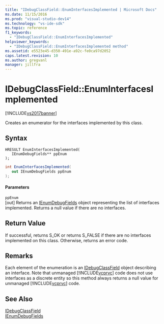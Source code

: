 ```yaml
---
title: "IDebugClassField::EnumInterfacesImplemented | Microsoft Docs"
ms.date: 11/15/2016
ms.prod: "visual-studio-dev14"
ms.technology: "vs-ide-sdk"
ms.topic: reference
f1_keywords: 
  - "IDebugClassField::EnumInterfacesImplemented"
helpviewer_keywords: 
  - "IDebugClassField::EnumInterfacesImplemented method"
ms.assetid: e5523e45-d350-491e-a92c-fe0ca97d2052
caps.latest.revision: 10
ms.author: gregvanl
manager: jillfra
---
```

# IDebugClassField::EnumInterfacesImplemented
[!INCLUDE[vs2017banner](../../../includes/vs2017banner.md)]

Creates an enumerator for the interfaces implemented by this class.  
  
## Syntax  
  
```cpp#  
HRESULT EnumInterfacesImplemented(   
   IEnumDebugFields** ppEnum  
);  
```  
  
```csharp  
int EnumInterfacesImplemented(  
   out IEnumDebugFields ppEnum  
);  
```  
  
#### Parameters  
 `ppEnum`  
 [out] Returns an [IEnumDebugFields](../../../extensibility/debugger/reference/ienumdebugfields.md) object representing the list of interfaces implemented. Returns a null value if there are no interfaces.  
  
## Return Value  
 If successful, returns S_OK or returns S_FALSE if there are no interfaces implemented on this class. Otherwise, returns an error code.  
  
## Remarks  
 Each element of the enumeration is an [IDebugClassField](../../../extensibility/debugger/reference/idebugclassfield.md) object describing an interface. Note that unmanaged [!INCLUDE[vcprvc](../../../includes/vcprvc-md.md)] code does not use interfaces as a discrete entity so this method always returns a null value for unmanaged [!INCLUDE[vcprvc](../../../includes/vcprvc-md.md)] code.  
  
## See Also  
 [IDebugClassField](../../../extensibility/debugger/reference/idebugclassfield.md)   
 [IEnumDebugFields](../../../extensibility/debugger/reference/ienumdebugfields.md)
